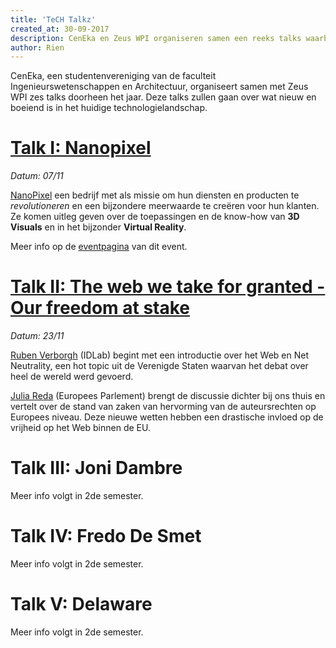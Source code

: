 ```yaml
---
title: 'TeCH Talkz'
created_at: 30-09-2017
description: CenEka en Zeus WPI organiseren samen een reeks talks waarbij experten komen spreken over 'hot topics' in de technologiewereld.
author: Rien
---
```

CenEka, een studentenvereniging van de faculteit Ingenieurswetenschappen en Architectuur, organiseert samen met Zeus WPI zes talks doorheen het jaar. Deze talks zullen gaan over wat nieuw en boeiend is in het huidige technologielandschap.

# [Talk I: Nanopixel](<%= @items['/events/17-18/nanopixel.md'].path %>)
_Datum: 07/11_

[NanoPixel](https://www.nanopixel.be/nl) een bedrijf met als missie om hun diensten en producten te _revolutioneren_ en een bijzondere meerwaarde te creëren voor hun klanten. Ze komen uitleg geven over de toepassingen en de know-how van **3D Visuals** en in het bijzonder **Virtual Reality**.

Meer info op de [eventpagina](<%= @items['/events/17-18/nanopixel.md'].path %>) van dit event.

# [Talk II: The web we take for granted - Our freedom at stake](<%= @items['/events/17-18/internet-freedom.md'].path %>)

_Datum: 23/11_

[Ruben Verborgh](https://ruben.verborgh.org) (IDLab) begint met een introductie over het Web en Net Neutrality, een hot topic uit de Verenigde Staten waarvan het debat over heel de wereld werd gevoerd.

[Julia Reda](https://juliareda.eu/en/) (Europees Parlement) brengt de discussie dichter bij ons thuis en vertelt over de stand van zaken van hervorming van de auteursrechten op Europees niveau. Deze nieuwe wetten hebben een drastische invloed op de vrijheid op het Web binnen de EU.

# Talk III: Joni Dambre
Meer info volgt in 2de semester.

# Talk IV: Fredo De Smet
Meer info volgt in 2de semester.

# Talk V: Delaware
Meer info volgt in 2de semester.

